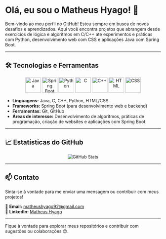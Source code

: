 # Olá, eu sou o Matheus Hyago! 👋

Bem-vindo ao meu perfil no GitHub! Estou sempre em busca de novos desafios e aprendizados. Aqui você encontra projetos que abrangem desde exercícios de lógica e algoritmos em C/C++ até experimentos e práticas com Python, desenvolvimento web com CSS e aplicações Java com Spring Boot.

---

## 🛠️ Tecnologias e Ferramentas  

<p align="center">
  <img src="https://upload.wikimedia.org/wikipedia/commons/3/30/Java_programming_language_logo.svg" alt="Java" width="50"/>
  <img src="https://upload.wikimedia.org/wikipedia/commons/0/0f/Spring_logo_2018.svg" alt="Spring Boot" width="50"/>
  <img src="https://upload.wikimedia.org/wikipedia/commons/c/c3/Python-logo-notext.svg" alt="Python" width="50"/>
  <img src="https://upload.wikimedia.org/wikipedia/commons/1/1b/C_Programming_Language_logo.svg" alt="C" width="50"/>
  <img src="https://upload.wikimedia.org/wikipedia/commons/1/18/C%2B%2B_logo.svg" alt="C++" width="50"/>
  <img src="https://upload.wikimedia.org/wikipedia/commons/6/6a/HTML5_logo.svg" alt="HTML" width="50"/>
  <img src="https://upload.wikimedia.org/wikipedia/commons/6/62/CSS3_logo.svg" alt="CSS" width="50"/>
</p>


- **Linguagens:** Java, C, C++, Python, HTML/CSS  
- **Frameworks:** Spring Boot (para desenvolvimento web e backend)  
- **Ferramentas:** Git, GitHub  
- **Áreas de interesse:** Desenvolvimento de algoritmos, práticas de programação, criação de websites e aplicações com Spring Boot.  

---

## 📈 Estatísticas do GitHub  

<p align="center">
  <img src="https://github-readme-stats.vercel.app/api?username=MatheusHyago&show_icons=true&theme=dark" alt="GitHub Stats">
</p>

---

## 📫 Contato  

Sinta-se à vontade para me enviar uma mensagem ou contribuir com meus projetos!  

📧 **Email:** [matheushyago92@gmail.com](mailto:matheushyago92@gmail.com)  
🔗 **LinkedIn:** [Matheus Hyago](https://www.linkedin.com/in/matheus-hyago-662897260/)  

---

Fique à vontade para explorar meus repositórios e contribuir com sugestões ou colaborações 😉.
